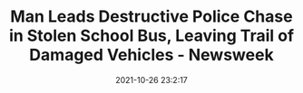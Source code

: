 ---
"title": "Man Leads Destructive Police Chase in Stolen School Bus, Leaving Trail of Damaged Vehicles - Newsweek"
"date": "2021-10-26 23:2:17"
"feed_name": "GOOGLENEWSCONSTRUCTION"
"feed_website": "https://news.google.com/search?q=construction%2Bincident&hl=en-US&gl=US&ceid=US:en"
"feed_rss": "https://news.google.com/rss/search?q=construction%2Bincident&hl=en-US&gl=US&ceid=US:en"
"link": "https://www.newsweek.com/man-leads-destructive-police-chase-stolen-school-bus-leaving-trail-damaged-vehicles-1642881"
"source": "{'href': 'https://www.newsweek.com', 'title': 'Newsweek'}"
"file": "_posts/2021-1-1-7020a6093ffe9ad72f69b295e80392ab5e4fd405.md"
"accident": "0"
"drilling": "0"
"dead": "0"
"injured": "0"
"arrested": "0"
"place": "unknown place"
"where": "unknown site"
"causes": "unknown"
"place_uri": "unknown place"
---